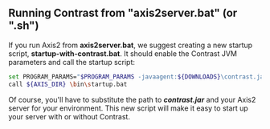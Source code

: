 <!--
title: "Installing on Axis2"
description: "Axis2 installation process using Windows or startup script"
tags: "java agent installation Axis"
-->

## Running Contrast from "axis2server.bat" (or ".sh")

If you run Axis2 from **axis2server.bat**, we suggest creating a new startup script, **startup-with-contrast.bat**. It should enable the Contrast JVM parameters and call the startup script:

``` sh
set PROGRAM_PARAMS="$PROGRAM_PARAMS -javaagent:${DOWNLOADS}\contrast.jar"
call ${AXIS_DIR} \bin\startup.bat
```


Of course, you'll have to substitute the path to ***contrast.jar*** and your Axis2 server for your environment. This new script will make it easy to start up your server with or without Contrast.